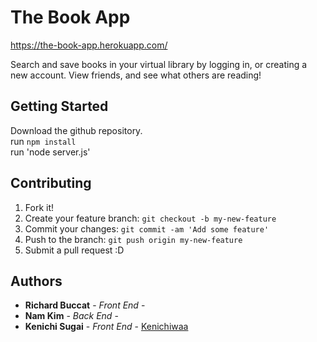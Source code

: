 # The Book App
https://the-book-app.herokuapp.com/

Search and save books in your virtual library by logging in, or creating a new account. View friends, and see what others are reading!

## Getting Started

Download the github repository.
<br />
run `npm install`
<br />
run 'node server.js'

## Contributing
1. Fork it!
2. Create your feature branch: `git checkout -b my-new-feature`
3. Commit your changes: `git commit -am 'Add some feature'`
4. Push to the branch: `git push origin my-new-feature`
5. Submit a pull request :D

## Authors

* **Richard Buccat** - *Front End* -
* **Nam Kim** - *Back End* -
* **Kenichi Sugai** - *Front End* - [Kenichiwaa](https://github.com/Kenichiwaa)
